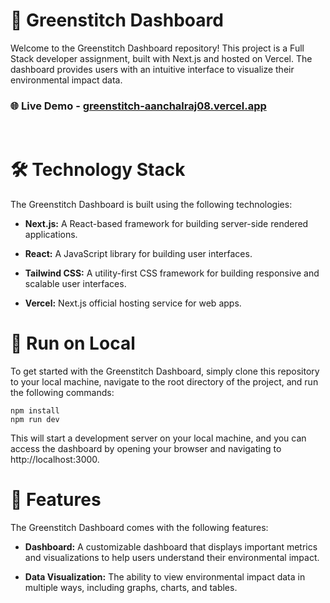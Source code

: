 # 🌿 Greenstitch Dashboard
Welcome to the Greenstitch Dashboard repository! This project is a Full Stack developer assignment, built with Next.js and hosted on Vercel. The dashboard provides users with an intuitive interface to visualize their environmental impact data.

### 🌐 Live Demo - [greenstitch-aanchalraj08.vercel.app](https://greenstitch-aanchalraj08.vercel.app/)

<br/>

# 🛠️ Technology Stack
The Greenstitch Dashboard is built using the following technologies:

- **Next.js:** A React-based framework for building server-side rendered applications.

- **React:** A JavaScript library for building user interfaces.

- **Tailwind CSS:** A utility-first CSS framework for building responsive and scalable user interfaces.

- **Vercel:** Next.js official hosting service for web apps.

# 🚀 Run on Local
To get started with the Greenstitch Dashboard, simply clone this repository to your local machine, navigate to the root directory of the project, and run the following commands:

```
npm install
npm run dev
```

This will start a development server on your local machine, and you can access the dashboard by opening your browser and navigating to http://localhost:3000.

# 🎨 Features
The Greenstitch Dashboard comes with the following features:

- **Dashboard:** A customizable dashboard that displays important metrics and visualizations to help users understand their environmental impact.

- **Data Visualization:** The ability to view environmental impact data in multiple ways, including graphs, charts, and tables.
